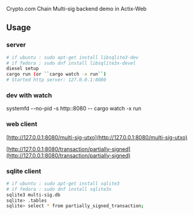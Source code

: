 Crypto.com Chain Multi-sig backend demo in Actix-Web

## Usage



### server

```bash
# if ubuntu : sudo apt-get install libsqlite3-dev
# if fedora : sudo dnf install libsqlite3x-devel
diesel setup
cargo run (or ``cargo watch -x run``)
# Started http server: 127.0.0.1:8080
```

### dev with watch
systemfd --no-pid -s http::8080 -- cargo watch -x run

### web client

[http://127.0.0.1:8080/multi-sig-utxo](http://127.0.0.1:8080/multi-sig-utxo)

[http://127.0.0.1:8080/transaction/partially-signed](http://127.0.0.1:8080/transaction/partially-signed)


### sqlite client

```bash
# if ubuntu : sudo apt-get install sqlite3
# if fedora : sudo dnf install sqlite3x
sqlite3 multi-sig.db
sqlite> .tables
sqlite> select * from partially_signed_transaction;
```

